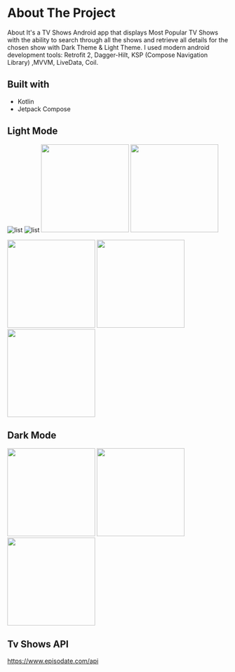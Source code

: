 # About The Project

About
It's a TV Shows Android app that displays Most Popular TV Shows 
with the ability to search through all the shows 
and retrieve all details for the chosen show with Dark Theme & Light Theme.
I used modern android development tools: 
Retrofit 2, Dagger-Hilt, KSP (Compose Navigation Library) ,MVVM, LiveData, Coil. 

## Built with
* Kotlin
* Jetpack Compose

## Light Mode 
![list](https://github.com/sedramerkhan/Tv-Shows/blob/master/imagesforreadme/LightListScreen.jpg) ![list](https://github.com/sedramerkhan/Tv-Shows/blob/master/imagesforreadme/LightListScreen.jpg)
<img src="https://github.com/sedramerkhan/Tv-Shows/blob/master/imagesforreadme/LightListScreen.jpg" width="200" /> <img src="https://github.com/sedramerkhan/Tv-Shows/blob/master/imagesforreadme/LightDetailsScreen.jpg" width="200" />


<p float="left">
<img src="https://github.com/sedramerkhan/Tv-Shows/blob/master/imagesforreadme/LightListScreen.jpg" width="200" />

<img src="https://github.com/sedramerkhan/Tv-Shows/blob/master/imagesforreadme/LightDetailsScreen.jpg" width="200" />

<img src="https://github.com/sedramerkhan/Tv-Shows/blob/master/imagesforreadme/LightEpisodesDrawer.jpg" width="200" />

</p>

## Dark Mode
<p float="left">
<img src="https://github.com/sedramerkhan/Tv-Shows/blob/master/imagesforreadme/DarkListScreen.jpg?row = true" width="200" />

<img src="https://github.com/sedramerkhan/Tv-Shows/blob/master/imagesforreadme/DarkDetailsScreen.jpg" width="200" />

<img src="https://github.com/sedramerkhan/Tv-Shows/blob/master/imagesforreadme/DarkEpisodesDrawer.jpg" width="200" />

</p>

## Tv Shows API
https://www.episodate.com/api